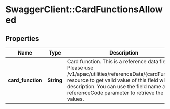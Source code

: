 # SwaggerClient::CardFunctionsAllowed

## Properties
Name | Type | Description | Notes
------------ | ------------- | ------------- | -------------
**card_function** | **String** | Card function. This is a reference data field. Please use /v1/apac/utilities/referenceData/{cardFunction} resource to get valid value of this field with description. You can use the field name as the referenceCode parameter to retrieve the values. | [optional] 

